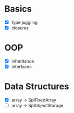 # Basics
* [x] type juggling
* [x] closures

# OOP
* [x] inheritance
* [x] interfaces

# Data Structures
* [x] array -> SplFixedArray
* [ ] array -> SplObjectStorage
